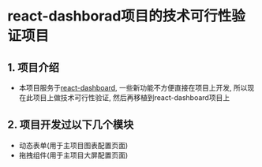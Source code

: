 # react-dashborad项目的技术可行性验证项目
## 1. 项目介绍
* 本项目服务于[react-dashboard](https://github.com/tsja2001/react-dashboard), 一些新功能不方便直接在项目上开发, 所以现在此项目上做技术可行性验证, 然后再移植到react-dashboard项目上
## 2. 项目开发过以下几个模块
* 动态表单(用于主项目图表配置页面)
* 拖拽组件(用于主项目大屏配置页面)

